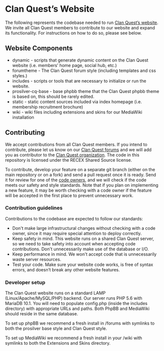 # Clan Quest’s Website

The following represents the codebase needed to run [Clan Quest’s website](https://clanquest.org). We invite all Clan Quest members to contribute to our website and expand its functionality. For instructions on how to do so, please see below.

## Website Components
* dynamic - scripts that generate dynamic content on the Clan Quest website (i.e. members’ home page, social hub, etc.)
* forumtheme - The Clan Quest forum style (including templates and css styles.)
* includes - scripts or tools that are necessary to initialize or run the website.
* prosilver-cq-base - base phpbb theme that the Clan Quest phpbb theme is based on, this should be rarely edited.
* static - static content sources included via index homepage (i.e. membership recruitment brochure)
* wiki - wiki files including extensions and skins for our MediaWiki installation


## Contributing

We accept contributions from all Clan Quest members. If you intend to contribute, please let us know on our [Clan Quest forums](https://clanquest.org/forums/) and we will add you as contributor to the [Clan Quest organization](https://github.com/clanquest). The code in this repository is licensed under the RECEX Shared Source license.

To contribute, develop your feature on a separate git branch (either on the main repository or on a fork) and send a pull request once it is ready. Send it for review for one of the [code owners](CODEOWNERS), and we will check if the code meets our safety and style standards. Note that if you plan on implementing a new feature, it may be worth checking with a code owner if the feature will be accepted in the first place to prevent unnecessary work.

### Contribution guidelines

Contributions to the codebase are expected to follow our standards:

* Don't make large infrastructural changes without checking with a code owner, since it may require special attention to deploy correctly.
* Keep safety in mind. This website runs on a shared Clan Quest server, so we need to take safety into account when accepting code contributions. Don't unnecessarily make use of the database or I/O.
* Keep performance in mind. We won't accept code that is unnecessarily waste server resources.
* Test your code. Make sure your website code works, is free of syntax errors, and doesn’t break any other website features.

### Developer setup

The Clan Quest website runs on a standard LAMP (Linux/Apache/MySQL/PHP) backend. Our server runs PHP 5.6 with MariaDB 10.1. You will need to populate config.php (inside the includes directory) with appropriate URLs and paths. Both PhpBB and MediaWiki should reside in the same database.

To set up phpBB we recommend a fresh install in /forums with symlinks to both the prosilver base style and Clan Quest style. 

To set up MediaWiki we recommend a fresh install in your /wiki with symlinks to both the Extensions and Skins directory. 